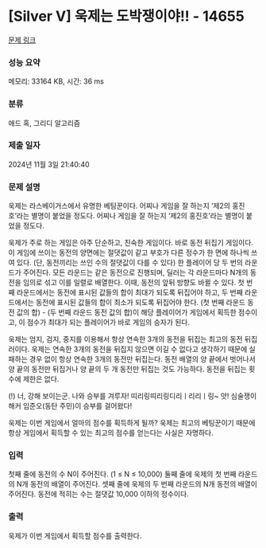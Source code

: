 # [Silver V] 욱제는 도박쟁이야!! - 14655 

[문제 링크](https://www.acmicpc.net/problem/14655) 

### 성능 요약

메모리: 33164 KB, 시간: 36 ms

### 분류

애드 혹, 그리디 알고리즘

### 제출 일자

2024년 11월 3일 21:40:40

### 문제 설명

<p>욱제는 라스베이거스에서 유명한 베팅꾼이다. 어찌나 게임을 잘 하는지 ‘제2의 홍진호’라는 별명이 붙었을 정도다. 어찌나 게임을 잘 하는지 ‘제2의 홍진호’라는 별명이 붙었을 정도다.</p>

<p>욱제가 주로 하는 게임은 아주 단순하고, 친숙한 게임이다. 바로 동전 뒤집기 게임이다. 이 게임에 쓰이는 동전의 양면에는 절댓값이 같고 부호가 다른 정수가 한 면에 하나씩 쓰여 있다. (단, 동전끼리는 쓰인 수의 절댓값이 다를 수 있다) 한 플레이어 당 두 번의 라운드가 주어진다. 모든 라운드는 같은 동전으로 진행되며, 딜러는 각 라운드마다 N개의 동전을 임의로 섞고 이를 일렬로 배열한다. 이때, 동전의 앞뒤 방향도 바뀔 수 있다. 첫 번째 라운드에서는 동전에 표시된 값들의 합이 최대가 되도록 뒤집어야 하고, 두 번째 라운드에서는 동전에 표시된 값들의 합이 최소가 되도록 뒤집어야 한다. (첫 번째 라운드 동전 값의 합) - (두 번째 라운드 동전 값의 합)이 해당 플레이어가 게임에서 획득한 점수이고, 이 점수가 최대가 되는 플레이어가 바로 게임의 승자가 된다.</p>

<p>욱제는 엄지, 검지, 중지를 이용해서 항상 연속한 3개의 동전을 뒤집는 최고의 동전 뒤집러이다. 욱제는 연속한 3개의 동전을 뒤집지 않으면 이길 수 없다고 생각하기 때문에 실패하는 경우 없이 항상 연속한 3개의 동전만 뒤집는다. 동전 배열의 양 끝에서 벗어나서 양 끝의 동전만 뒤집거나 양 끝의 두 개 동전만 뒤집는 것도 가능하다. 동전을 뒤집는 횟수에 제한은 없다.</p>

<p>(!) 너, 강해 보이는군. 나와 승부를 겨루자! 띠리링띠리링디리ㅣ리리ㅣ링~ 앗! 심술쟁이 해커 임준오(동탄 주민)이 승부를 걸어왔다!</p>

<p>욱제는 이번 게임에서 얼마의 점수를 획득하게 될까? 욱제는 최고의 베팅꾼이기 때문에 항상 게임에서 획득할 수 있는 최고의 점수를 얻는다는 사실은 자명하다.</p>

### 입력 

 <p>첫째 줄에 동전의 수 N이 주어진다. (1 ≤ N ≤ 10,000) 둘째 줄에 욱제의 첫 번째 라운드의 N개 동전의 배열이 주어진다. 셋째 줄에 욱제의 두 번째 라운드의 N개 동전의 배열이 주어진다. 동전에 적히는 수는 절댓값 10,000 이하의 정수이다.</p>

### 출력 

 <p>욱제가 이번 게임에서 획득할 점수를 출력한다.</p>

